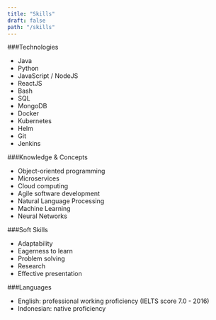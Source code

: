 ```yaml
---
title: "Skills"
draft: false
path: "/skills"
---
```


###Technologies
- Java
- Python
- JavaScript / NodeJS
- ReactJS
- Bash
- SQL
- MongoDB
- Docker
- Kubernetes
- Helm
- Git
- Jenkins

###Knowledge & Concepts
- Object-oriented programming
- Microservices
- Cloud computing
- Agile software development
- Natural Language Processing
- Machine Learning
- Neural Networks

###Soft Skills
- Adaptability
- Eagerness to learn
- Problem solving
- Research
- Effective presentation

###Languages
- English: professional working proficiency (IELTS score 7.0 - 2016)
- Indonesian: native proficiency